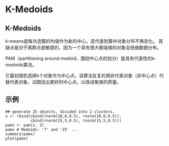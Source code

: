 # K-Medoids

## K-Medoids

k-means是每次选簇的均值作为新的中心，迭代直到簇中对象分布不再变化。 其缺点是对于离群点是敏感的，因为一个具有很大极端值的对象会扭曲数据分布。

PAM（partitioning around medoid，围绕中心点的划分）是具有代表性的k-medoids算法。

它最初随机选择k个对象作为中心点，该算法反复的用非代表对象（非中心点）代替代表对象，试图找出更好的中心点，以改进聚类的质量。

## 示例

```text
## generate 25 objects, divided into 2 clusters.
x <- rbind(cbind(rnorm(10,0,0.5), rnorm(10,0,0.5)),
           cbind(rnorm(15,5,0.5), rnorm(15,5,0.5)))
pamx <- pam(x, 2)
pamx # Medoids: '7' and '25' ...
summary(pamx)
plot(pamx)
```

